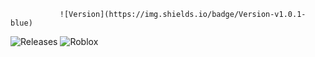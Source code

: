                ![Version](https://img.shields.io/badge/Version-v1.0.1-blue)
![Releases](https://img.shields.io/badge/Release-Stable-brightgreen)
![Roblox](https://img.shields.io/badge/Roblox-≥0.570.1-red)
